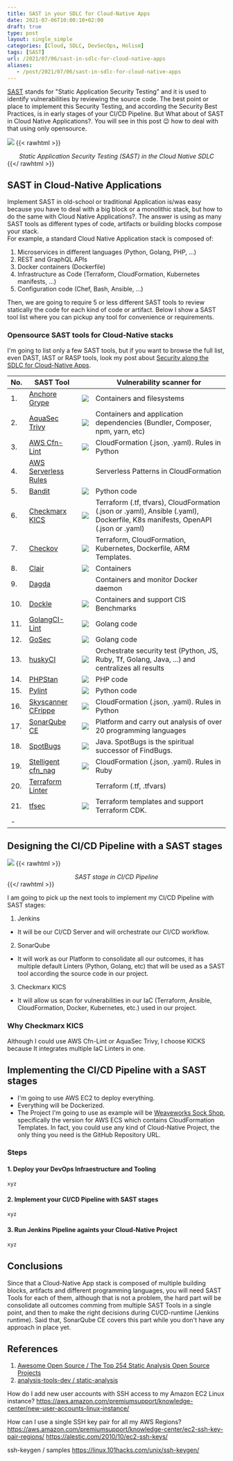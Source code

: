 ```yaml
---
title: SAST in your SDLC for Cloud-Native Apps
date: 2021-07-06T10:00:10+02:00
draft: true
type: post
layout: single_simple
categories: [Cloud, SDLC, DevSecOps, Holism]
tags: [SAST]
url: /2021/07/06/sast-in-sdlc-for-cloud-native-apps
aliases: 
   - /post/2021/07/06/sast-in-sdlc-for-cloud-native-apps
---
```


[SAST](https://en.wikipedia.org/wiki/Static_application_security_testing) stands for "Static Application Security Testing" and it is used to identify vulnerabilities 
by reviewing the source code. The best point or place to implement this Security Testing, and according the Security Best Practices, is in early stages of your 
CI/CD Pipeline. But What about of SAST in Cloud Native Applications?. You will see in this post 😉 how to deal with that using only opensource.

[![](/assets/blog20210706_sast/20210706-sast-in-your-sdlc-for-cloud-native-apps.png)](/assets/blog20210706_sast/20210706-sast-in-your-sdlc-for-cloud-native-apps.png)
{{< rawhtml >}}
<i><center>Static Application Security Testing (SAST) in the Cloud Native SDLC</center></i>
{{</ rawhtml >}}

<!--more--> 

## SAST in Cloud-Native Applications

Implement SAST in old-school or traditional Application is/was easy because you have to deal with a big block or a monolithic stack, but how to do the same with Cloud 
Native Applications?. The answer is using as many SAST tools as different types of code, artifacts or building blocks compose your stack.   
For example, a standard Cloud Native Application stack is composed of:
1. Microservices in different languages (Python, Golang, PHP, ...)
2. REST and GraphQL APIs
3. Docker containers (Dockerfile)
4. Infrastructure as Code (Terraform, CloudFormation, Kubernetes manifests, ...)
5. Configuration code (Chef, Bash, Ansible, ...)

Then, we are going to require 5 or less different SAST tools to review statically the code for each kind of code or artifact. Below I show a SAST tool list where you can pickup any tool for convenience or requirements.

### Opensource SAST tools for Cloud-Native stacks

I'm going to list only a few SAST tools, but if you want to browse the full list, even DAST, IAST or RASP tools, look my post about [Security along the SDLC for Cloud-Native Apps](/2020/02/10/security-along-the-container-based-sdlc/#oss-sec-list).

| No. | SAST Tool                                                   |                                                               | Vulnerability scanner for   |
|---  |---                                                          |---                                                            |---                          |
| 1.  | [Anchore Grype](https://github.com/anchore/grype)           | ![](/assets/blog20210706_sast/sast-anchore-grype.png)         | Containers and filesystems            |
| 2.  | [AquaSec Trivy](https://github.com/aquasecurity/trivy)      | ![](/assets/blog20210706_sast/sast-aquasec-trivy.png)         | Containers and application dependencies (Bundler, Composer, npm, yarn, etc) |
| 3.  | [AWS Cfn-Lint](https://github.com/aws-cloudformation/cfn-lint)      | ![](/assets/blog20210706_sast/sast-cfn-lint.png)      | CloudFormation (.json, .yaml). Rules in Python |
| 4.  | [AWS Serverless Rules](https://github.com/awslabs/serverless-rules) | ![]()                                                 | Serverless Patterns in CloudFormation |
| 5.  | [Bandit](https://github.com/PyCQA/bandit)                   | ![](/assets/blog20210706_sast/sast-bandit.png)             | Python code |
| 6.  | [Checkmarx KICS](https://github.com/Checkmarx/kics)         | ![](/assets/blog20210706_sast/sast-checkmarx-kics.png)     | Terraform (.tf, tfvars), CloudFormation (.json or .yaml), Ansible (.yaml), Dockerfile, K8s manifests, OpenAPI (.json or .yaml) |
| 7.  | [Checkov](https://github.com/bridgecrewio/checkov)          | ![](/assets/blog20210706_sast/sast-checkov.png)              | Terraform, CloudFormation, Kubernetes, Dockerfile, ARM Templates. |
| 8.  | [Clair](https://github.com/quay/clair)                      | ![](/assets/blog20210706_sast/sast-clair.png)              | Containers                            |
| 9.  | [Dagda](https://github.com/eliasgranderubio/dagda)          | ![]()                                                      | Containers and monitor Docker daemon  |
| 10.  | [Dockle](https://github.com/goodwithtech/dockle)            | ![](/assets/blog20210706_sast/sast-dockle.png)             | Containers and support CIS Benchmarks |
| 11. | [GolangCI-Lint](https://github.com/golangci/golangci-lint)  | ![](/assets/blog20210706_sast/sast-golangci-lint.png)      | Golang code |
| 12. | [GoSec](https://github.com/securego/gosec)                  | ![](/assets/blog20210706_sast/sast-gosec.png)              | Golang code |
| 13. | [huskyCI](https://github.com/globocom/huskyCI)              | ![](/assets/blog20210706_sast/sast-huskyci.png)            | Orchestrate security test (Python, JS, Ruby, Tf, Golang, Java, ...) and centralizes all results |
| 14. | [PHPStan](https://github.com/phpstan/phpstan)               | ![](/assets/blog20210706_sast/sast-phpstan.png)            | PHP code    |
| 15. | [Pylint](https://www.pylint.org)                            | ![](/assets/blog20210706_sast/sast-pylint.png)             | Python code |
| 16. | [Skyscanner CFrippe](https://github.com/Skyscanner/cfrippe) | ![](/assets/blog20210706_sast/sast-skyscanner-cfrippe.png) | CloudFormation (.json, .yaml). Rules in Python |
| 17. | [SonarQube CE](https://www.sonarqube.org)                   | ![](/assets/blog20210706_sast/sast-sonarqube.png)          | Platform and carry out analysis of over 20 programming languages |
| 18. | [SpotBugs](https://github.com/spotbugs/spotbugs)            | ![](/assets/blog20210706_sast/sast-spotbugs.png)           | Java. SpotBugs is the spiritual successor of FindBugs.   |
| 19. | [Stelligent cfn_nag](https://github.com/stelligent/cfn_nag) | ![](/assets/blog20210706_sast/sast-stelligent-cfn_nag.png) | CloudFormation (.json, .yaml). Rules in Ruby   |
| 20. | [Terraform Linter](https://github.com/terraform-linters/tflint)  | ![]()                                                 | Terraform (.tf, .tfvars) |
| 21. | [tfsec](https://github.com/aquasecurity/tfsec)      | ![](/assets/blog20210706_sast/sast-tfsec.png)              | Terraform templates and support Terraform CDK. |
|-    |                                                                  |                                                       |                          |

## Designing the CI/CD Pipeline with a SAST stages

[![](/assets/blog20210706_sast/20210706-sast-in-your-cicd-pipeline.png)](/assets/blog20210706_sast/20210706-sast-in-your-cicd-pipeline.png)
{{< rawhtml >}}
<i><center>SAST stage in CI/CD Pipeline</center></i>
{{</ rawhtml >}}

I am going to pick up the next tools to implement my CI/CD Pipeline with SAST stages:

1. Jenkins
  * It will be our CI/CD Server and will orchestrate our CI/CD workflow.
2. SonarQube
  * It will work as our Platform to consolidate all our outcomes, it has multiple default Linters (Python, Golang, etc) that will be used as a SAST tool according the source code in our project.
3. Checkmarx KICS
  * It will allow us scan for vulnerabilities in our IaC (Terraform, Ansible, CloudFormation, Docker, Kubernetes, etc.) used in our project.

### Why Checkmarx KICS

Although I could use AWS Cfn-Lint or AquaSec Trivy, I choose KICKS because It integrates multiple IaC Linters in one.

## Implementing the CI/CD Pipeline with a SAST stages

* I'm going to use AWS EC2 to deploy everything.
* Everything will be Dockerized.
* The Project I'm going to use as example will be [Weaveworks Sock Shop](https://microservices-demo.github.io), specifically the version for AWS ECS which contains CloudFormation Templates. 
In fact, you could use any kind of Cloud-Native Project, the only thing you need is the GitHub Repository URL.


### Steps

#### 1. Deploy your DevOps Infraestructure and Tooling

```sh
xyz
```

#### 2. Implement your CI/CD Pipeline with SAST stages

```sh
xyz
```

#### 3. Run Jenkins Pipeline againts your Cloud-Native Project

```sh
xyz
```

## Conclusions

 Since that a Cloud-Native App stack is composed of multiple building blocks, artifacts and different programming languages, you will need SAST Tools for each of them, although that is not a problem, 
 the hard part will be consolidate all outcomes comming from multiple SAST Tools in a single point, and then to make the right decisions during CI/CD-runtime (Jenkins runtime). Said that, SonarQube CE covers this part while you don't have any approach in place yet.
 

## References

1. [Awesome Open Source / The Top 254 Static Analysis Open Source Projects](https://awesomeopensource.com/projects/static-analysis)
2. [analysis-tools-dev / static-analysis](https://github.com/analysis-tools-dev/static-analysis)

How do I add new user accounts with SSH access to my Amazon EC2 Linux instance?
https://aws.amazon.com/premiumsupport/knowledge-center/new-user-accounts-linux-instance/

How can I use a single SSH key pair for all my AWS Regions?
https://aws.amazon.com/premiumsupport/knowledge-center/ec2-ssh-key-pair-regions/
https://alestic.com/2010/10/ec2-ssh-keys/

ssh-keygen / samples
https://linux.101hacks.com/unix/ssh-keygen/

